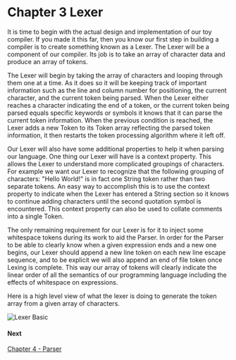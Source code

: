 # Chapter 3 Lexer

It is time to begin with the actual design and implementation of our toy compiler. If you made it this far, then you know our first step in building a compiler is to create something known as a Lexer. The Lexer will be a component of our compiler. Its job is to take an array of character data and produce an array of tokens.

The Lexer will begin by taking the array of characters and looping through them one at a time. As it does so it will be keeping track of important information such as the line and column number for positioning, the current character, and the current token being parsed. When the Lexer either reaches a character indicating the end of a token, or the current token being parsed equals specific keywords or symbols it knows that it can parse the current token information. When the previous condition is reached, the Lexer adds a new Token to its Token array reflecting the parsed token information, it then restarts the token processing algorithm where it left off.

Our Lexer will also have some additional properties to help it when parsing our language. One thing our Lexer will have is a context property. This allows the Lexer to understand more complicated groupings of characters. For example we want our Lexer to recognize that the following grouping of characters: "Hello World!" is in fact one String token rather than two separate tokens. An easy way to accomplish this is to use the context property to indicate when the Lexer has entered a String section so it knows to continue adding characters until the second quotation symbol is encountered. This context property can also be used to collate comments into a single Token.

The only remaining requirement for our Lexer is for it to inject some whitespace tokens during its work to aid the Parser. In order for the Parser to be able to clearly know when a given expression ends and a new one begins, our Lexer should append a new line token on each new line escape sequence, and to be explicit we will also append an end of file token once Lexing is complete. This way our array of tokens will clearly indicate the linear order of all the semantics of our programming language including the effects of whitespace on expressions.

Here is a high level view of what the lexer is doing to generate the token array from a given array of characters.

![Lexer Basic](https://raw.githubusercontent.com/Virtual-Machine/llvm-tutorial-book/master/diagrams/img/lexer_basic.png)

#### Next
[Chapter 4 - Parser](https://github.com/Virtual-Machine/llvm-tutorial-book/blob/master/chap-4-parser.md)